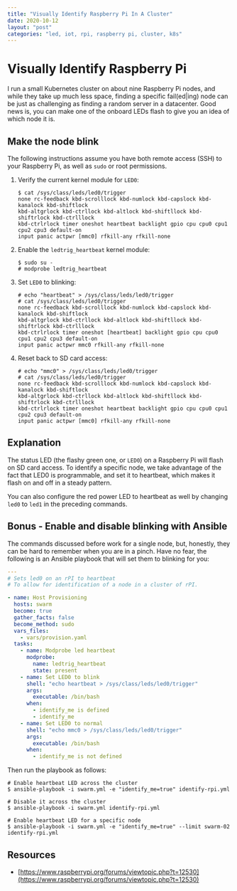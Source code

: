 ```yaml
---
title: "Visually Identify Raspberry Pi In A Cluster"
date: 2020-10-12
layout: "post"
categories: "led, iot, rpi, raspberry pi, cluster, k8s"
---
```


# Visually Identify Raspberry Pi

I run a small Kubernetes cluster on about nine Raspberry Pi nodes, and while they take up much less space, finding a specific fail(ed|ing) node can be just as challenging as finding a random server in a datacenter. Good news is, you can make one of the onboard LEDs flash to give you an idea of which node it is.

## Make the node blink

The following instructions assume you have both remote access (SSH) to your Raspberry Pi, as well as `sudo` or root permissions.

1. Verify the current kernel module for `LED0`:

    ```shell
    $ cat /sys/class/leds/led0/trigger
    none rc-feedback kbd-scrolllock kbd-numlock kbd-capslock kbd-kanalock kbd-shiftlock
    kbd-altgrlock kbd-ctrllock kbd-altlock kbd-shiftllock kbd-shiftrlock kbd-ctrlllock
    kbd-ctrlrlock timer oneshot heartbeat backlight gpio cpu cpu0 cpu1 cpu2 cpu3 default-on
    input panic actpwr [mmc0] rfkill-any rfkill-none
    ```

2. Enable the `ledtrig_heartbeat` kernel module:

    ```shell
    $ sudo su -
    # modprobe ledtrig_heartbeat
    ```

3. Set `LED0` to blinking:

    ```shell
    # echo "heartbeat" > /sys/class/leds/led0/trigger
    # cat /sys/class/leds/led0/trigger
    none rc-feedback kbd-scrolllock kbd-numlock kbd-capslock kbd-kanalock kbd-shiftlock
    kbd-altgrlock kbd-ctrllock kbd-altlock kbd-shiftllock kbd-shiftrlock kbd-ctrlllock
    kbd-ctrlrlock timer oneshot [heartbeat] backlight gpio cpu cpu0 cpu1 cpu2 cpu3 default-on
    input panic actpwr mmc0 rfkill-any rfkill-none
    ```

4. Reset back to SD card access:

    ```shell
    # echo "mmc0" > /sys/class/leds/led0/trigger
    # cat /sys/class/leds/led0/trigger
    none rc-feedback kbd-scrolllock kbd-numlock kbd-capslock kbd-kanalock kbd-shiftlock
    kbd-altgrlock kbd-ctrllock kbd-altlock kbd-shiftllock kbd-shiftrlock kbd-ctrlllock
    kbd-ctrlrlock timer oneshot heartbeat backlight gpio cpu cpu0 cpu1 cpu2 cpu3 default-on
    input panic actpwr [mmc0] rfkill-any rfkill-none
    ```

## Explanation

The status LED (the flashy green one, or `LED0`) on a Raspberry Pi will flash on SD card access. To identify a specific node, we take advantage of the fact that LED0 is programmable, and set it to heartbeat, which makes it flash on and off in a steady pattern.

You can also configure the red power LED to heartbeat as well by changing `led0` to `led1` in the preceding commands.

## Bonus - Enable and disable blinking with Ansible

The commands discussed before work for a single node, but, honestly, they can be hard to remember when you are in a pinch. Have no fear, the following is an Ansible playbook that will set them to blinking for you:

```yaml
---
# Sets led0 on an rPI to heartbeat
# To allow for identification of a node in a cluster of rPI.

- name: Host Provisioning
  hosts: swarm
  become: true
  gather_facts: false
  become_method: sudo
  vars_files:
    - vars/provision.yaml
  tasks:
    - name: Modprobe led heartbeat
      modprobe:
        name: ledtrig_heartbeat
        state: present
    - name: Set LED0 to blink
      shell: "echo heartbeat > /sys/class/leds/led0/trigger"
      args:
        executable: /bin/bash
      when:
        - identify_me is defined
        - identify_me
    - name: Set LED0 to normal
      shell: "echo mmc0 > /sys/class/leds/led0/trigger"
      args:
        executable: /bin/bash
      when:
        - identify_me is not defined
```

Then run the playbook as follows:

```shell
# Enable heartbeat LED across the cluster
$ ansible-playbook -i swarm.yml -e "identify_me=true" identify-rpi.yml

# Disable it across the cluster
$ ansible-playbook -i swarm.yml identify-rpi.yml

# Enable heartbeat LED for a specific node
$ ansible-playbook -i swarm.yml -e "identify_me=true" --limit swarm-02 identify-rpi.yml
```

## Resources

* [https://www.raspberrypi.org/forums/viewtopic.php?t=12530](https://www.raspberrypi.org/forums/viewtopic.php?t=12530)